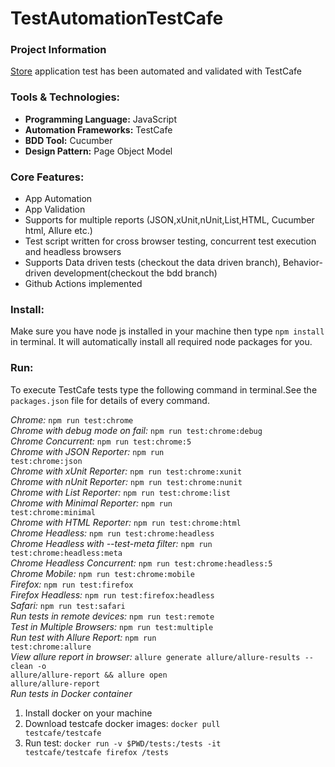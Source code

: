 # TestAutomationTestCafe
### Project Information
[Store](http://opencart.abstracta.us/) application test has been automated and validated with TestCafe 
### Tools & Technologies:
* **Programming Language:** JavaScript
* **Automation Frameworks:** TestCafe
* **BDD Tool:** Cucumber
* **Design Pattern:** Page Object Model

### Core Features:
* App Automation
* App Validation
* Supports for multiple reports (JSON,xUnit,nUnit,List,HTML, Cucumber html, Allure etc.)
* Test script written for cross browser testing, concurrent test execution and headless browsers
* Supports Data driven tests (checkout the data driven branch), Behavior-driven development(checkout the bdd branch)
* Github Actions implemented     


### Install:<br>
Make sure you have node js installed in your machine then type <code>npm install</code> in terminal. It will automatically install all required node packages for you. 

### Run:<br>
To execute TestCafe tests type the following command in terminal.See the <code>packages.json</code> file for details of every command.
 
*Chrome:*
<code>npm run test:chrome</code><br>
*Chrome with debug mode on fail:*
<code>npm run test:chrome:debug</code><br>
*Chrome Concurrent:*
<code>npm run test:chrome:5</code><br>
*Chrome with JSON Reporter:*
<code>npm run test:chrome:json</code><br>
*Chrome with xUnit Reporter:*
<code>npm run test:chrome:xunit</code><br>
*Chrome with nUnit Reporter:*
<code>npm run test:chrome:nunit</code><br>
*Chrome with List Reporter:*
<code>npm run test:chrome:list</code><br>
*Chrome with Minimal Reporter:*
<code>npm run test:chrome:minimal</code><br>
*Chrome with HTML Reporter:*
<code>npm run test:chrome:html</code><br>
*Chrome Headless:*
<code>npm run test:chrome:headless</code><br>
*Chrome Headless with --test-meta filter:*
<code>npm run test:chrome:headless:meta</code><br>
*Chrome Headless Concurrent:*
<code>npm run test:chrome:headless:5</code><br>
*Chrome Mobile:*
<code>npm run test:chrome:mobile</code><br>
*Firefox:*
<code>npm run test:firefox</code><br>
*Firefox Headless:*
<code>npm run test:firefox:headless</code><br>
*Safari:*
<code>npm run test:safari</code><br>
*Run tests in remote devices:*
<code>npm run test:remote</code><br>
*Test in Multiple Browsers:*
<code>npm run test:multiple</code><br>
*Run test with Allure Report:*
<code>npm run test:chrome:allure</code><br>
*View allure report in browser:*
<code>allure generate allure/allure-results --clean -o allure/allure-report && allure open allure/allure-report</code><br>
*Run tests in Docker container*<br>
1. Install docker on your machine <br>
2. Download testcafe docker images: <code>docker pull testcafe/testcafe</code>
3. Run test: <code>docker run -v $PWD/tests:/tests -it testcafe/testcafe firefox /tests</code>



